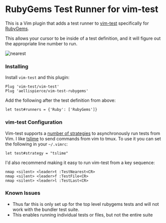 # RubyGems Test Runner for vim-test

This is a Vim plugin that adds a test runner to
[vim-test](https://github.com/janko-m/vim-test) specifically for
[RubyGems](https://github.com/rubygems/rubygems).

This allows your cursor to be inside of a test definition, and it will figure
out the appropriate line number to run.

![nearest](https://user-images.githubusercontent.com/8496209/144134528-c483b892-57d8-4668-bdd6-7c9f3a6ff512.gif)


### Installing

Install `vim-test` and this plugin:

```viml
Plug 'vim-test/vim-test'
Plug 'aellispierce/vim-test-rubygems'
```

Add the following after the test definition from above:

```viml
let test#runners = {'Ruby': ['RubyGems']}
```

### vim-test Configuration

Vim-test supports a [number of
strategies](https://github.com/janko-m/vim-test#strategies) to asynchronously
run tests from Vim. I like [tslime](https://github.com/jgdavey/tslime.vim) to
send commands from vim to tmux. To use it
you can set the following in your `~/.vimrc`:

```viml
let test#strategy = "tslime"
```

I'd also recommend making it easy to run vim-test from a key sequence:

```viml
nmap <silent> <leader>t :TestNearest<CR>
nmap <silent> <leader>f :TestFile<CR>
nmap <silent> <leader>l :TestLast<CR>
```
### Known Issues

- Thus far this is only set up for the top level rubygems tests and will not work with the bundler test suite. 
- This enables running individual tests or files, but not the entire suite 
